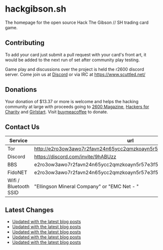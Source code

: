 # hackgibson.sh
The homepage for the open source Hack The Gibson // SH trading card game.


## Contributing

To add your card just submit a pull request with your card's front art, it would be added to the next run of set after community play testing.

Game play and discussions over the project is held the r2600 discord server. Come join us at [Discord](https://discord.com/invite/9hABUzz) or via IRC at https://www.scuttled.net/


## Donations

Your donation of $13.37 or more is welcome and helps the hacking community at large with proceeds going to [2600 Magazine](https://2600.com/), [Hackers for Charity](https://hackersforcharity.org) and [Girlstart](https://girlstart.org).  Visit [buymeacoffee](https://www.buymeacoffee.com/hackgibson.sh) to donate.


## Contact Us

Service | url
-|-
Tor | http://e2ro3ow3awo7r2favn24n65ycc2qmzkoayn5r57e3f56nvjwdcgg32ad.onion
Discord | https://discord.com/invite/9hABUzz
BBS | e2ro3ow3awo7r2favn24n65ycc2qmzkoayn5r57e3f56nvjwdcgg32ad.onion:23
FidoNET | e2ro3ow3awo7r2favn24n65ycc2qmzkoayn5r57e3f56nvjwdcgg32ad.onion:24554
Wifi / Bluetooth SSID | "Ellingson Mineral Company" or "EMC Net - <fidonet address>"

## Latest Changes
<!-- BLOG-POST-LIST:START -->
- [Updated with the latest blog posts](https://github.com/DFW2600/hackgibson.sh/commit/302c1f88061c575c39532bee8b4ca455fe59e645)
- [Updated with the latest blog posts](https://github.com/DFW2600/hackgibson.sh/commit/a30b3076220c4785b3b41590c92b6aaa59063777)
- [Updated with the latest blog posts](https://github.com/DFW2600/hackgibson.sh/commit/183701ae7c738e0ba1ab62550ef4bd550c880b07)
- [Updated with the latest blog posts](https://github.com/DFW2600/hackgibson.sh/commit/f3dcb57eb3583488f2f7cd7a3ff0202e4acc0ac0)
- [Updated with the latest blog posts](https://github.com/DFW2600/hackgibson.sh/commit/bfdeeaac872d75ae5713107d06a572d195ee1a9e)
<!-- BLOG-POST-LIST:END -->
